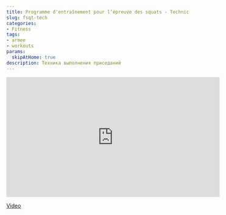 ```yaml
---
title: Programme d'entraînement pour l’épreuve des squats - Technic
slug: fsqt-tech
categories:
- Fitness
tags:
- armee
- workouts
params:
  skipAtHome: true
description: Техника выполнения приседаний
---
```

<iframe width="560" height="315" src="https://www.youtube.com/embed/pdlsX9yGOHE?si=OYiKtQ9gqHG_Mfyh" title="YouTube video player" frameborder="0" allow="accelerometer; autoplay; clipboard-write; encrypted-media; gyroscope; picture-in-picture; web-share" allowfullscreen></iframe>

[Video](https://youtu.be/pdlsX9yGOHE?si=OYiKtQ9gqHG_Mfyh)
